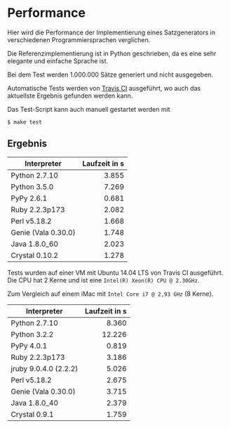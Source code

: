 Performance
===========

Hier wird die Performance der Implementierung eines Satzgenerators in verschiedenen Programmiersprachen verglichen.

Die Referenzimplementierung ist in Python geschrieben, da es eine sehr elegante und einfache Sprache ist.

Bei dem Test werden 1.000.000 Sätze generiert und nicht ausgegeben.

Automatische Tests werden von [Travis CI](https://travis-ci.org/davidak/satzgenerator) ausgeführt, wo auch das aktuellste Ergebnis gefunden werden kann.

Das Test-Script kann auch manuell gestartet werden mit

```
$ make test
```

Ergebnis
--------

Interpreter | Laufzeit in s
--- | ---:
Python 2.7.10 | 3.855
Python 3.5.0 | 7.269
PyPy 2.6.1 | 0.681
Ruby 2.2.3p173 | 2.082
Perl v5.18.2 | 1.668
Genie (Vala 0.30.0) | 1.748
Java 1.8.0_60 | 2.023
Crystal 0.10.2 | 1.278

Tests wurden auf einer VM mit Ubuntu 14.04 LTS von Travis CI ausgeführt.
Die CPU hat 2 Kerne und ist eine `Intel(R) Xeon(R) CPU @ 2.30GHz`.

Zum Vergleich auf einem iMac mit `Intel Core i7 @ 2,93 GHz` (8 Kerne).

Interpreter | Laufzeit in s
--- | ---:
Python 2.7.10 | 8.360
Python 3.2.2 | 12.226
PyPy 4.0.1 | 0.819
Ruby 2.2.3p173 | 3.186
jruby 9.0.4.0 (2.2.2) | 5.026
Perl v5.18.2 | 2.675
Genie (Vala 0.30.0) | 3.715
Java 1.8.0_40 | 2.379
Crystal 0.9.1 | 1.759
